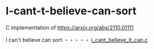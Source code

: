 # I-cant-t-believe-can-sort
C implementation of https://arxiv.org/abs/2110.01111

I can't believe can sort ・・・・・ [i_cant_believe_it_can.c](i_cant_believe_it_can.c)
